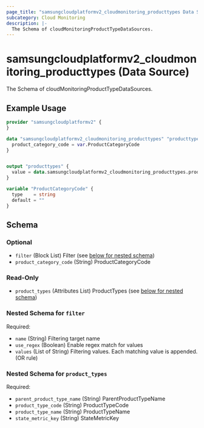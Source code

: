 ```yaml
---
page_title: "samsungcloudplatformv2_cloudmonitoring_producttypes Data Source - samsungcloudplatformv2"
subcategory: Cloud Monitoring
description: |-
  The Schema of cloudMonitoringProductTypeDataSources.
---
```


# samsungcloudplatformv2_cloudmonitoring_producttypes (Data Source)

The Schema of cloudMonitoringProductTypeDataSources.

## Example Usage

```terraform
provider "samsungcloudplatformv2" {
}

data "samsungcloudplatformv2_cloudmonitoring_producttypes" "producttypes" {
  product_category_code = var.ProductCategoryCode
}


output "producttypes" {
  value = data.samsungcloudplatformv2_cloudmonitoring_producttypes.producttypes
}

variable "ProductCategoryCode" {
  type    = string
  default = ""
}
```

<!-- schema generated by tfplugindocs -->
## Schema

### Optional

- `filter` (Block List) Filter (see [below for nested schema](#nestedblock--filter))
- `product_category_code` (String) ProductCategoryCode

### Read-Only

- `product_types` (Attributes List) ProductTypes (see [below for nested schema](#nestedatt--product_types))

<a id="nestedblock--filter"></a>
### Nested Schema for `filter`

Required:

- `name` (String) Filtering target name
- `use_regex` (Boolean) Enable regex match for values
- `values` (List of String) Filtering values. Each matching value is appended. (OR rule)


<a id="nestedatt--product_types"></a>
### Nested Schema for `product_types`

Required:

- `parent_product_type_name` (String) ParentProductTypeName
- `product_type_code` (String) ProductTypeCode
- `product_type_name` (String) ProductTypeName
- `state_metric_key` (String) StateMetricKey